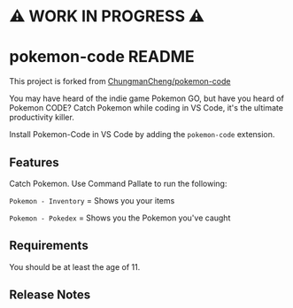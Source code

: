 # ⚠️ WORK IN PROGRESS ⚠️
# pokemon-code README

This project is forked from [ChungmanCheng/pokemon-code](https://github.com/ChungmanCheng/pokemon-code)

You may have heard of the indie game Pokemon GO, but have you heard of Pokemon CODE? Catch Pokemon while coding in VS Code, it's the ultimate productivity killer.

Install Pokemon-Code in VS Code by adding the `pokemon-code` extension.

## Features

Catch Pokemon. Use Command Pallate to run the following:

`Pokemon - Inventory` = Shows you your items

`Pokemon - Pokedex` = Shows you the Pokemon you've caught

## Requirements

You should be at least the age of 11.

## Release Notes

